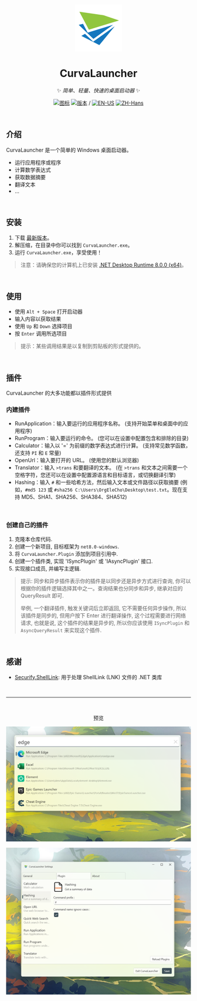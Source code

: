 <div align="center">

![图标](/Assets/Icon128.png)

# CurvaLauncher

✨ *简单、轻量、快速的桌面启动器* ✨

[![图标](https://img.shields.io/github/license/OrgEleCho/CurvaLauncher
)](LICENSE.txt) [![版本](https://img.shields.io/github/v/release/OrgEleCho/CurvaLauncher?include_prereleases
)](https://github.com/OrgEleCho/CurvaLauncher/releases) / [![EN-US](https://img.shields.io/badge/EN-US-blue)](README.md) [![ZH-Hans](https://img.shields.io/badge/中文-简体-red)](README.zh.md)


</div>

<br />

## 介绍

CurvaLauncher 是一个简单的 Windows 桌面启动器。

- 运行应用程序或程序
- 计算数学表达式
- 获取数据摘要
- 翻译文本
- ...

<br />

## 安装

1. 下载 [最新版本](https://github.com/OrgEleCho/CurvaLauncher/releases)。
2. 解压缩，在目录中你可以找到 `CurvaLauncher.exe`。
3. 运行 `CurvaLauncher.exe`，享受使用！

> 注意：请确保您的计算机上已安装 [.NET Desktop Runtime 8.0.0 (x64)](https://dotnet.microsoft.com/en-us/download/dotnet/8.0)。

<br />

## 使用

- 使用 `Alt + Space` 打开启动器
- 输入内容以获取结果
- 使用 `Up` 和 `Down` 选择项目
- 按 `Enter` 调用所选项目

> 提示：某些调用结果是以复制到剪贴板的形式提供的。

<br />

## 插件

CurvaLauncher 的大多功能都以插件形式提供

### 内建插件

- RunApplication：输入要运行的应用程序名称。
  (支持开始菜单和桌面中的应用程序)
- RunProgram：输入要运行的命令。
  (您可以在设置中配置包含和排除的目录)
- Calculator：输入以 '=' 为前缀的数学表达式进行计算。
  (支持常见数学函数，还支持 `PI` 和 `E` 常量)
- OpenUrl：输入要打开的 URL。
  (使用您的默认浏览器)
- Translator：输入 `>trans` 和要翻译的文本。
  (在 `>trans` 和文本之间需要一个空格字符，您还可以在设置中配置源语言和目标语言，或切换翻译引擎)
- Hashing：输入 `#` 和一些哈希方法，然后输入文本或文件路径以获取摘要
  (例如，`#md5 123` 或 `#sha256 C:\Users\OrgEleCho\Desktop\test.txt`。现在支持 MD5、SHA1、SHA256、SHA384、SHA512)

<br />

### 创建自己的插件

1. 克隆本仓库代码.
2. 创建一个新项目, 目标框架为 `net8.0-windows`.
3. 将 `CurvaLauncher.Plugin` 添加到项目引用中.
4. 创建一个插件类, 实现 'ISyncPlugin' 或 'IAsyncPlugin' 接口.
5. 实现接口成员, 并编写主逻辑.

> 提示: 同步和异步插件表示你的插件是以同步还是异步方式进行查询, 你可以根据你的插件逻辑选择其中之一。查询结果也分同步和异步, 继承对应的 QueryResult 即可.
> 
> 举例, 一个翻译插件, 触发关键词后立即返回, 它不需要任何异步操作, 所以该插件是同步的, 但用户按下 Enter 进行翻译操作, 这个过程需要进行网络请求, 也就是说, 这个插件的结果是异步的, 所以你应该使用 `ISyncPlugin` 和 `AsyncQueryResult` 来实现这个插件.

<br />

## 感谢

- [Securify.ShellLink](https://github.com/securifybv/ShellLink/): 用于处理 ShellLink (LNK) 文件的 .NET 类库

<br />

---

<br />

<div align="center">

预览

![](/Assets/Preview2.png)


![](/Assets/Preview3.png)

</div>
